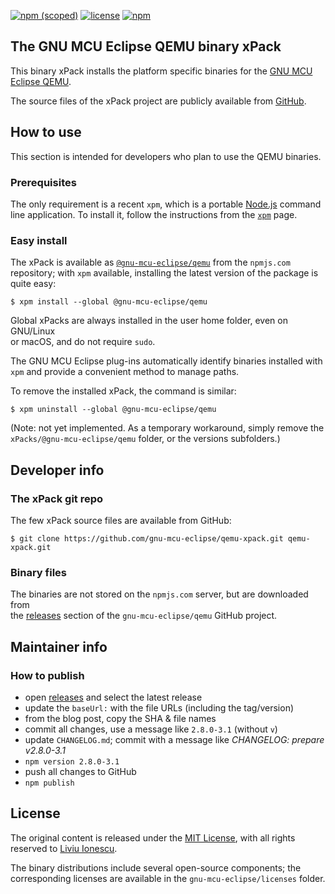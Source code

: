 [![npm (scoped)](https://img.shields.io/npm/v/@gnu-mcu-eclipse/qemu.svg)](https://www.npmjs.com/package/@gnu-mcu-eclipse/qemu) 
[![license](https://img.shields.io/github/license/gnu-mcu-eclipse/qemu-xpack.svg)](https://github.com/gnu-mcu-eclipse/qemu-xpack/blob/xpack/LICENSE)
[![npm](https://img.shields.io/npm/dt/@gnu-mcu-eclipse/qemu.svg)](https://www.npmjs.com/package/@gnu-mcu-eclipse/qemu/)


## The GNU MCU Eclipse QEMU binary xPack

This binary xPack installs the platform specific binaries for the
[GNU MCU Eclipse QEMU](https://github.com/gnu-mcu-eclipse/qemu).

The source files of the xPack project are publicly available from 
[GitHub](https://github.com/gnu-mcu-eclipse/qemu-xpack).


## How to use

This section is intended for developers who plan to use the QEMU binaries.

### Prerequisites

The only requirement is a recent 
`xpm`, which is a portable 
[Node.js](https://nodejs.org) command line application. To install it,
follow the instructions from the 
[`xpm`](https://www.npmjs.com/package/xpm) page.

### Easy install

The xPack is available as 
[`@gnu-mcu-eclipse/qemu`](https://www.npmjs.com/package/@gnu-mcu-eclipse/qemu)
from the `npmjs.com` repository; with `xpm` available, installing 
the latest version of the package is quite easy:

```console
$ xpm install --global @gnu-mcu-eclipse/qemu
```

Global xPacks are always installed in the user home folder, even on GNU/Linux  
or macOS, and do not require `sudo`.

The GNU MCU Eclipse plug-ins automatically identify binaries installed with
`xpm` and provide a convenient method to manage paths.

To remove the installed xPack, the command is similar:

```console
$ xpm uninstall --global @gnu-mcu-eclipse/qemu
```

(Note: not yet implemented. As a temporary workaround, simply remove the 
`xPacks/@gnu-mcu-eclipse/qemu` folder, or the versions subfolders.)

## Developer info

### The xPack git repo

The few xPack source files are available from GitHub:

```console
$ git clone https://github.com/gnu-mcu-eclipse/qemu-xpack.git qemu-xpack.git
```

### Binary files

The binaries are not stored on the `npmjs.com` server, but are downloaded from  
the [releases](https://github.com/gnu-mcu-eclipse/qemu/releases) 
section of the `gnu-mcu-eclipse/qemu` GitHub project.

## Maintainer info

### How to publish

* open [releases](https://github.com/gnu-mcu-eclipse/qemu/releases) and 
select the latest release
* update the `baseUrl:` with the file URLs (including the tag/version)
* from the blog post, copy the SHA & file names
* commit all changes, use a message like `2.8.0-3.1` (without `v`)
* update `CHANGELOG.md`; commit with a message like _CHANGELOG: prepare v2.8.0-3.1_
* `npm version 2.8.0-3.1`
* push all changes to GitHub
* `npm publish`

## License

The original content is released under the 
[MIT License](https://opensource.org/licenses/MIT), with all rights 
reserved to [Liviu Ionescu](https://github.com/ilg-ul).

The binary distributions include several open-source components; the
corresponding licenses are available in the `gnu-mcu-eclipse/licenses`
folder.
